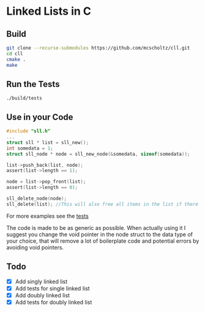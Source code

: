 # Linked Lists in C
## Build
```bash
git clone --recurse-submodules https://github.com/mcscholtz/cll.git
cd cll
cmake .
make
```
## Run the Tests
`./build/tests`

## Use in your Code
```c
#include "sll.h"
...
struct sll * list = sll_new();
int somedata = 1;
struct sll_node * node = sll_new_node(&somedata, sizeof(somedata));

list->push_back(list, node);
assert(list->length == 1);

node = list->pop_front(list);
assert(list->length == 0);

sll_delete_node(node);
sll_delete(list); //This will also free all items in the list if there are any
```
For more examples see the [tests](https://github.com/mcscholtz/cll/blob/master/tests/ll_suite.c)

The code is made to be as generic as possible. When actually using it I suggest you change the void pointer in the node struct to the data type of your choice, that will remove a lot of boilerplate code and potential errors by avoiding void pointers.

## Todo
- [x] Add singly linked list
- [x] Add tests for single linked list
- [x] Add doubly linked list
- [x] Add tests for doubly linked list
